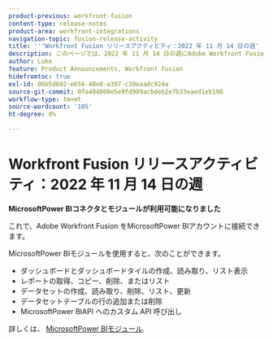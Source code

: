 ```yaml
---
product-previous: workfront-fusion
content-type: release-notes
product-area: workfront-integrations
navigation-topic: fusion-release-activity
title: '''Workfront Fusion リリースアクティビティ：2022 年 11 月 14 日の週'
description: このページでは、2022 年 11 月 14 日の週にAdobe Workfront Fusion でおこなわれたすべての機能強化について説明します。
author: Luke
feature: Product Announcements, Workfront Fusion
hidefromtoc: true
exl-id: 06b5d602-e656-40e8-a397-c39eaadc924a
source-git-commit: 0fa404000e5e9fd909acbdeb2e7b33eaed1eb198
workflow-type: tm+mt
source-wordcount: '105'
ht-degree: 0%

---
```


# Workfront Fusion リリースアクティビティ：2022 年 11 月 14 日の週

**MicrosoftPower BIコネクタとモジュールが利用可能になりました**

これで、Adobe Workfront Fusion をMicrosoftPower BIアカウントに接続できます。

MicrosoftPower BIモジュールを使用すると、次のことができます。

* ダッシュボードとダッシュボードタイルの作成、読み取り、リスト表示
* レポートの取得、コピー、削除、またはリスト
* データセットの作成、読み取り、削除、リスト、更新
* データセットテーブルの行の追加または削除
* MicrosoftPower BIAPI へのカスタム API 呼び出し

詳しくは、 [MicrosoftPower BIモジュール](../../../workfront-fusion/apps-and-their-modules/powerbi-modules.md).
